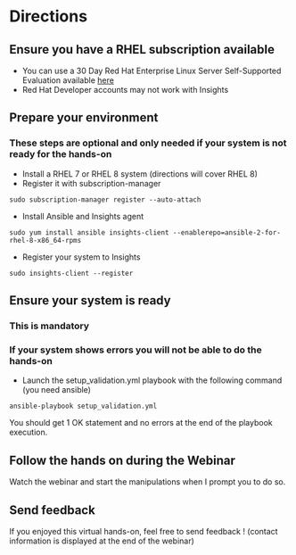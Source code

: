 # Directions

## Ensure you have a RHEL subscription available
- You can use a 30 Day Red Hat Enterprise Linux Server Self-Supported Evaluation available [here](https://www.redhat.com/en/technologies/linux-platforms/enterprise-linux/try-it)
- Red Hat Developer accounts may not work with Insights

## Prepare your environment
### These steps are optional and only needed if your system is not ready for the hands-on

- Install a RHEL 7 or RHEL 8 system (directions will cover RHEL 8)
- Register it with subscription-manager
```
sudo subscription-manager register --auto-attach
```
- Install Ansible and Insights agent
```
sudo yum install ansible insights-client --enablerepo=ansible-2-for-rhel-8-x86_64-rpms
```
- Register your system to Insights
```
sudo insights-client --register
```


## Ensure your system is ready
### This is mandatory
### If your system shows errors you will not be able to do the hands-on

- Launch the setup_validation.yml playbook with the following command (you need ansible)
```
ansible-playbook setup_validation.yml
```
You should get 1 OK statement and no errors at the end of the playbook execution.


## Follow the hands on during the Webinar

Watch the webinar and start the manipulations when I prompt you to do so.


## Send feedback

If you enjoyed this virtual hands-on, feel free to send feedback !
(contact information is displayed at the end of the webinar)
